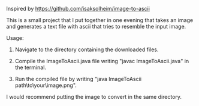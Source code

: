 Inspired by https://github.com/isaksolheim/image-to-ascii

This is a small project that I put together in one evening that takes an image and generates a text file with ascii that tries to resemble the input image.

Usage:

1. Navigate to the directory containing the downloaded files.

2. Compile the ImageToAscii.java file writing "javac ImageToAscii.java" in the terminal.

3. Run the compiled file by writing "java ImageToAscii path\to\your\image.png".

I would recommend putting the image to convert in the same directory.






